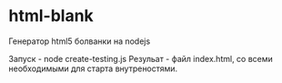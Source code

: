 # html-blank
Генератор html5 болванки на nodejs

Запуск - node create-testing.js
Резульат - файл index.html, со всеми необходимыми для старта внутреностями.

